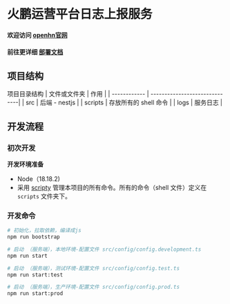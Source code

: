 # 火鹏运营平台日志上报服务

#### 欢迎访问 [openhn官网](https://www.openhn.com) 
#### 前往更详细 [部署文档](https://www.openhn.com/development-manual) 

## 项目结构

项目目录结构
| 文件或文件夹 | 作用                             |
| ------------ | ------------------------------|
| src          | 后端 - nestjs                  |
| scripts      | 存放所有的 shell 命令            |
| logs         | 服务日志                        |

## 开发流程

### 初次开发

**开发环境准备**
- Node（18.18.2)
- 采用 [scripty](https://www.npmjs.com/package/scripty) 管理本项目的所有命令。所有的命令（shell 文件）定义在 `scripts`
  文件夹下。

### 开发命令

```sh
# 初始化，拉取依赖，编译成js
npm run bootstrap

# 启动 （服务端），本地环境-配置文件 src/config/config.development.ts
npm run start

# 启动 （服务端），测试环境-配置文件 src/config/config.test.ts
npm run start:test

# 启动 （服务端），生产环境-配置文件 src/config/config.prod.ts
npm run start:prod